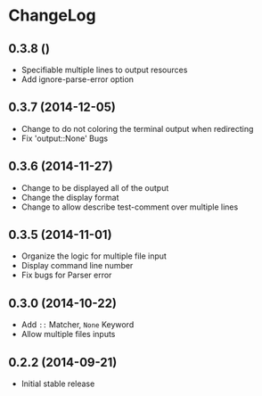 # ChangeLog

## 0.3.8 ()

- Specifiable multiple lines to output resources
- Add ignore-parse-error option

## 0.3.7 (2014-12-05)

- Change to do not coloring the terminal output when redirecting
- Fix 'output::None' Bugs

## 0.3.6 (2014-11-27)

- Change to be displayed all of the output
- Change the display format
- Change to allow describe test-comment over multiple lines

## 0.3.5 (2014-11-01)

- Organize the logic for multiple file input
- Display command line number
- Fix bugs for Parser error

## 0.3.0 (2014-10-22)

- Add `::` Matcher, `None` Keyword
- Allow multiple files inputs

## 0.2.2 (2014-09-21)

- Initial stable release
